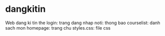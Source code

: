 # dangkitin
Web dang ki tin the
login: trang dang nhap
noti: thong bao
courselist: danh sach mon
homepage: trang chu
styles.css: file css
